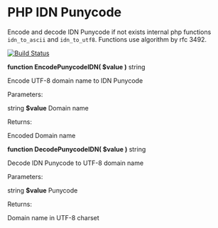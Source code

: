 PHP IDN Punycode
================

Encode and decode IDN Punycode if not exists internal php functions `idn_to_ascii` and `idn_to_utf8`.
Functions use algorithm by rfc 3492.

[![Build Status](https://travis-ci.org/IgorVBelousov/php_idn.svg?branch=master)](https://travis-ci.org/IgorVBelousov/php_idn)

**function EncodePunycodeIDN( $value )** string 

Encode UTF-8 domain name to IDN Punycode

Parameters: 

string **$value** Domain name

Returns: 

Encoded Domain name

**function DecodePunycodeIDN( $value )** string 

Decode IDN Punycode to UTF-8 domain name

Parameters: 

string **$value** Punycode

Returns: 

Domain name in UTF-8 charset